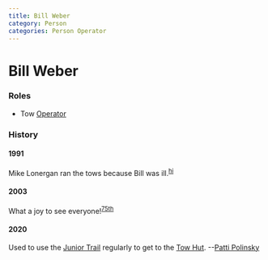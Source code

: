 ```yaml
---
title: Bill Weber
category: Person
categories: Person Operator
---
```

# Bill Weber
### Roles

- Tow [Operator](Operator)

### History

#### 1991

Mike Lonergan ran the tows because Bill was ill.<sup>[hi][]</sup>

#### 2003

What a joy to see everyone!<sup>[75th][]</sup>

#### 2020

Used to use the [Junior Trail](Junior-Trail) regularly to get to the [Tow Hut](Tow-Hut). --[Patti Polinsky](Patti-Polinsky)


[75th]: Anniversary#75th
[hi]: History-Idona
